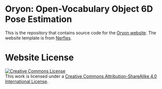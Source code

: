 # Oryon: Open-Vocabulary Object 6D Pose Estimation

This is the repository that contains source code for the [Oryon website](https://oryon.github.io).
The website template is from [Nerfies](https://github.com/nerfies/nerfies.github.io).


# Website License
<a rel="license" href="http://creativecommons.org/licenses/by-sa/4.0/"><img alt="Creative Commons License" style="border-width:0" src="https://i.creativecommons.org/l/by-sa/4.0/88x31.png" /></a><br />This work is licensed under a <a rel="license" href="http://creativecommons.org/licenses/by-sa/4.0/">Creative Commons Attribution-ShareAlike 4.0 International License</a>.
